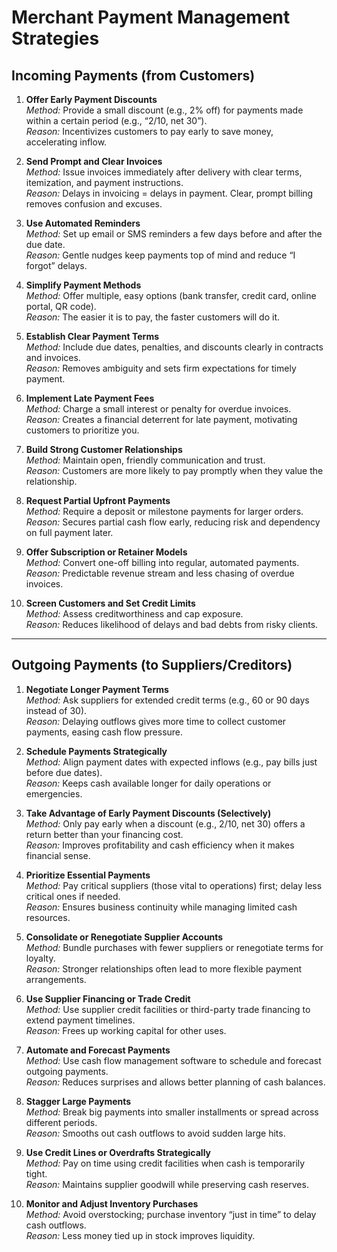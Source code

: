 
# Merchant Payment Management Strategies

## Incoming Payments (from Customers)

1. **Offer Early Payment Discounts**  
	*Method:* Provide a small discount (e.g., 2% off) for payments made within a certain period (e.g., “2/10, net 30”).  
	*Reason:* Incentivizes customers to pay early to save money, accelerating inflow.

2. **Send Prompt and Clear Invoices**  
	*Method:* Issue invoices immediately after delivery with clear terms, itemization, and payment instructions.  
	*Reason:* Delays in invoicing = delays in payment. Clear, prompt billing removes confusion and excuses.

3. **Use Automated Reminders**  
	*Method:* Set up email or SMS reminders a few days before and after the due date.  
	*Reason:* Gentle nudges keep payments top of mind and reduce “I forgot” delays.

4. **Simplify Payment Methods**  
	*Method:* Offer multiple, easy options (bank transfer, credit card, online portal, QR code).  
	*Reason:* The easier it is to pay, the faster customers will do it.

5. **Establish Clear Payment Terms**  
	*Method:* Include due dates, penalties, and discounts clearly in contracts and invoices.  
	*Reason:* Removes ambiguity and sets firm expectations for timely payment.

6. **Implement Late Payment Fees**  
	*Method:* Charge a small interest or penalty for overdue invoices.  
	*Reason:* Creates a financial deterrent for late payment, motivating customers to prioritize you.

7. **Build Strong Customer Relationships**  
	*Method:* Maintain open, friendly communication and trust.  
	*Reason:* Customers are more likely to pay promptly when they value the relationship.

8. **Request Partial Upfront Payments**  
	*Method:* Require a deposit or milestone payments for larger orders.  
	*Reason:* Secures partial cash flow early, reducing risk and dependency on full payment later.

9. **Offer Subscription or Retainer Models**  
	*Method:* Convert one-off billing into regular, automated payments.  
	*Reason:* Predictable revenue stream and less chasing of overdue invoices.

10. **Screen Customers and Set Credit Limits**  
	*Method:* Assess creditworthiness and cap exposure.  
	*Reason:* Reduces likelihood of delays and bad debts from risky clients.

---

## Outgoing Payments (to Suppliers/Creditors)

1. **Negotiate Longer Payment Terms**  
	*Method:* Ask suppliers for extended credit terms (e.g., 60 or 90 days instead of 30).  
	*Reason:* Delaying outflows gives more time to collect customer payments, easing cash flow pressure.

2. **Schedule Payments Strategically**  
	*Method:* Align payment dates with expected inflows (e.g., pay bills just before due dates).  
	*Reason:* Keeps cash available longer for daily operations or emergencies.

3. **Take Advantage of Early Payment Discounts (Selectively)**  
	*Method:* Only pay early when a discount (e.g., 2/10, net 30) offers a return better than your financing cost.  
	*Reason:* Improves profitability and cash efficiency when it makes financial sense.

4. **Prioritize Essential Payments**  
	*Method:* Pay critical suppliers (those vital to operations) first; delay less critical ones if needed.  
	*Reason:* Ensures business continuity while managing limited cash resources.

5. **Consolidate or Renegotiate Supplier Accounts**  
	*Method:* Bundle purchases with fewer suppliers or renegotiate terms for loyalty.  
	*Reason:* Stronger relationships often lead to more flexible payment arrangements.

6. **Use Supplier Financing or Trade Credit**  
	*Method:* Use supplier credit facilities or third-party trade financing to extend payment timelines.  
	*Reason:* Frees up working capital for other uses.

7. **Automate and Forecast Payments**  
	*Method:* Use cash flow management software to schedule and forecast outgoing payments.  
	*Reason:* Reduces surprises and allows better planning of cash balances.

8. **Stagger Large Payments**  
	*Method:* Break big payments into smaller installments or spread across different periods.  
	*Reason:* Smooths out cash outflows to avoid sudden large hits.

9. **Use Credit Lines or Overdrafts Strategically**  
	*Method:* Pay on time using credit facilities when cash is temporarily tight.  
	*Reason:* Maintains supplier goodwill while preserving cash reserves.

10. **Monitor and Adjust Inventory Purchases**  
	*Method:* Avoid overstocking; purchase inventory “just in time” to delay cash outflows.  
	*Reason:* Less money tied up in stock improves liquidity.